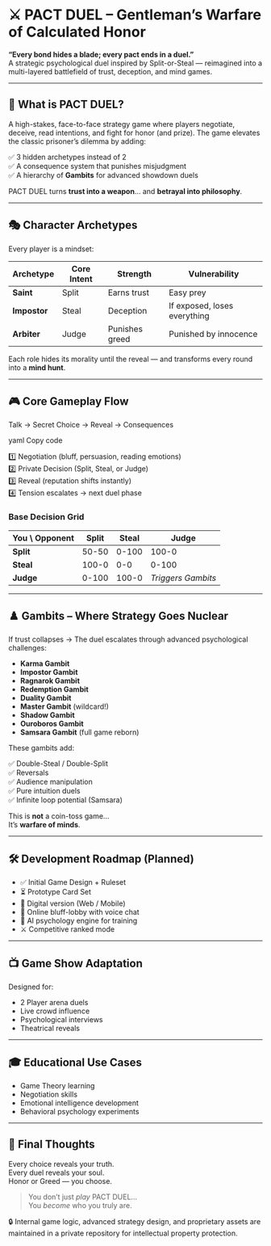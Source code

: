 # ⚔️ PACT DUEL – Gentleman’s Warfare of Calculated Honor

**“Every bond hides a blade; every pact ends in a duel.”**  
A strategic psychological duel inspired by Split-or-Steal — reimagined into a multi-layered battlefield of trust, deception, and mind games.

---

## 🧠 What is PACT DUEL?

A high-stakes, face-to-face strategy game where players negotiate, deceive, read intentions, and fight for honor (and prize). The game elevates the classic prisoner’s dilemma by adding:

✅ 3 hidden archetypes instead of 2  
✅ A consequence system that punishes misjudgment  
✅ A hierarchy of **Gambits** for advanced showdown duels  

PACT DUEL turns **trust into a weapon**… and **betrayal into philosophy**.

---

## 🎭 Character Archetypes

Every player is a mindset:

| Archetype | Core Intent | Strength | Vulnerability |
|----------|-------------|----------|---------------|
| **Saint** | Split | Earns trust | Easy prey |
| **Impostor** | Steal | Deception | If exposed, loses everything |
| **Arbiter** | Judge | Punishes greed | Punished by innocence |

Each role hides its morality until the reveal — and transforms every round into a **mind hunt**.

---

## 🎮 Core Gameplay Flow

Talk → Secret Choice → Reveal → Consequences

yaml
Copy code

1️⃣ Negotiation (bluff, persuasion, reading emotions)  
2️⃣ Private Decision (Split, Steal, or Judge)  
3️⃣ Reveal (reputation shifts instantly)  
4️⃣ Tension escalates → next duel phase  

### Base Decision Grid

| You \ Opponent | Split | Steal | Judge |
|---|---|---|---|
| **Split** | 50-50 | 0-100 | 100-0 |
| **Steal** | 100-0 | 0-0 | 0-100 |
| **Judge** | 0-100 | 100-0 | *Triggers Gambits* |

---

## ♟️ Gambits – Where Strategy Goes Nuclear

If trust collapses → The duel escalates through advanced psychological challenges:

- **Karma Gambit**
- **Impostor Gambit**
- **Ragnarok Gambit**
- **Redemption Gambit**
- **Duality Gambit**
- **Master Gambit** (wildcard!)
- **Shadow Gambit**
- **Ouroboros Gambit**
- **Samsara Gambit** (full game reborn)

These gambits add:

✅ Double-Steal / Double-Split  
✅ Reversals  
✅ Audience manipulation  
✅ Pure intuition duels  
✅ Infinite loop potential (Samsara)

This is **not** a coin-toss game…  
It’s **warfare of minds**.

---

## 🛠️ Development Roadmap (Planned)

- ✅ Initial Game Design + Ruleset
- ⏳ Prototype Card Set
- 🎯 Digital version (Web / Mobile)
- 🔐 Online bluff-lobby with voice chat
- 🧠 AI psychology engine for training
- ⚔️ Competitive ranked mode

---

## 📺 Game Show Adaptation

Designed for:

- 2 Player arena duels  
- Live crowd influence  
- Psychological interviews  
- Theatrical reveals  

---

## 🎓 Educational Use Cases

- Game Theory learning  
- Negotiation skills  
- Emotional intelligence development  
- Behavioral psychology experiments  

---

## 🧩 Final Thoughts

Every choice reveals your truth.  
Every duel reveals your soul.  
Honor or Greed — you choose.

> You don’t just *play* PACT DUEL…  
> You *become* who you truly are.


🔒 Internal game logic, advanced strategy design, and proprietary assets are maintained in a private repository for intellectual property protection.
